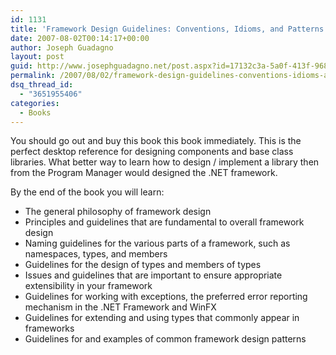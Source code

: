 ```yaml
---
id: 1131
title: 'Framework Design Guidelines: Conventions, Idioms, and Patterns for Reusable .NET Libraries'
date: 2007-08-02T00:14:17+00:00
author: Joseph Guadagno
layout: post
guid: http://www.josephguadagno.net/post.aspx?id=17132c3a-5a0f-413f-968b-0fe7ab586a1f
permalink: /2007/08/02/framework-design-guidelines-conventions-idioms-and-patterns-for-reusable-net-libraries/
dsq_thread_id:
  - "3651955406"
categories:
  - Books
---
```

You should go out and buy this book this book immediately.  This is the perfect desktop reference for designing components and base class libraries. What better way to learn how to design / implement a library then from the Program Manager would designed the .NET framework.

By the end of the book you will learn:

* The general philosophy of framework design
* Principles and guidelines that are fundamental to overall framework design
* Naming guidelines for the various parts of a framework, such as namespaces, types, and members
* Guidelines for the design of types and members of types
* Issues and guidelines that are important to ensure appropriate extensibility in your framework
* Guidelines for working with exceptions, the preferred error reporting mechanism in the .NET Framework and WinFX
* Guidelines for extending and using types that commonly appear in frameworks
* Guidelines for and examples of common framework design patterns
